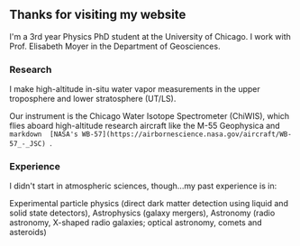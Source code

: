 ## Thanks for visiting my website

I'm a 3rd year Physics PhD student at the University of Chicago. I work with Prof. Elisabeth Moyer in the Department of Geosciences. 

### Research

I make high-altitude in-situ water vapor measurements in the upper troposphere and lower stratosphere (UT/LS).

Our instrument is the Chicago Water Isotope Spectrometer (ChiWIS), which flies aboard high-altitude research aircraft like the M-55 Geophysica and ```markdown 
[NASA's WB-57](https://airbornescience.nasa.gov/aircraft/WB-57_-_JSC) ```.

### Experience
I didn't start in atmospheric sciences, though...my past experience is in:

 Experimental particle physics (direct dark matter detection using liquid and solid state detectors), Astrophysics (galaxy mergers), Astronomy (radio astronomy, X-shaped radio galaxies; optical astronomy, comets and asteroids)
